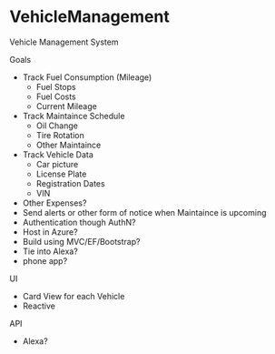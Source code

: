 # VehicleManagement
Vehicle Management System

Goals
+ Track Fuel Consumption (Mileage)
	- Fuel Stops
	- Fuel Costs
	- Current Mileage
+ Track Maintaince Schedule
	- Oil Change
	- Tire Rotation
	- Other Maintaince
+ Track Vehicle Data
	- Car picture
	- License Plate
	- Registration Dates
	- VIN
+ Other Expenses?
+ Send alerts or other form of notice when Maintaince is upcoming
+ Authentication though AuthN?
+ Host in Azure?
+ Build using MVC/EF/Bootstrap?
+ Tie into Alexa?
+ phone app?

UI
+ Card View for each Vehicle
+ Reactive

API
+ Alexa?
